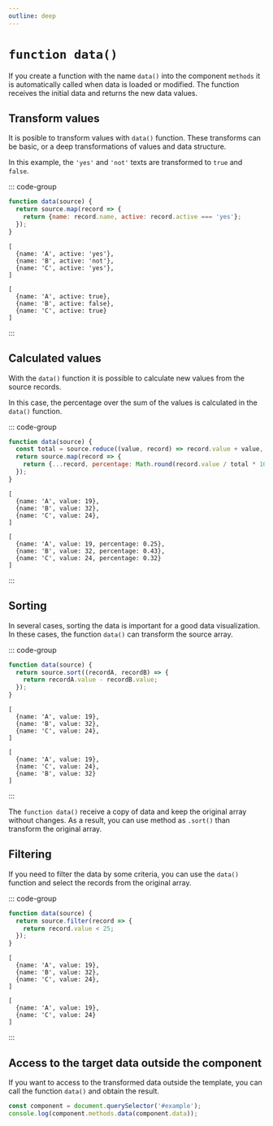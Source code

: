 ```yaml
---
outline: deep
---
```


# `function data()`

If you create a function with the name `data()` into the component `methods` it is automatically
called when data is loaded or modified. The function receives the initial data and returns the new
data values.

## Transform values

It is posible to transform values with `data()` function. These transforms can be basic, or a
deep transformations of values and data structure.

In this example, the `'yes'` and `'not'` texts are transformed to `true` and `false`.

::: code-group
````js [transform]
function data(source) {
  return source.map(record => {
    return {name: record.name, active: record.active === 'yes'};
  });
}
````
```json5 [source]
[
  {name: 'A', active: 'yes'},
  {name: 'B', active: 'not'},
  {name: 'C', active: 'yes'},
]
```
```json5 [target]
[
  {name: 'A', active: true},
  {name: 'B', active: false},
  {name: 'C', active: true}
]
```
:::

## Calculated values

With the `data()` function it is possible to calculate new values from the source records.

In this case, the percentage over the sum of the values is calculated in the `data()` function.


::: code-group
````js [transform]
function data(source) {
  const total = source.reduce((value, record) => record.value + value, 0); 
  return source.map(record => {
    return {...record, percentage: Math.round(record.value / total * 100) / 100};
  });
}
````
```json5 [source]
[
  {name: 'A', value: 19},
  {name: 'B', value: 32},
  {name: 'C', value: 24},
]
```
```json5 [target]
[
  {name: 'A', value: 19, percentage: 0.25},
  {name: 'B', value: 32, percentage: 0.43},
  {name: 'C', value: 24, percentage: 0.32}
]
```
:::


## Sorting

In several cases, sorting the data is important for a good data visualization. In these cases, the
function `data()` can transform the source array.

::: code-group
````js [transform]
function data(source) {
  return source.sort((recordA, recordB) => {
    return recordA.value - recordB.value;
  });
}
````
```json5 [source]
[
  {name: 'A', value: 19},
  {name: 'B', value: 32},
  {name: 'C', value: 24},
]
```
```json5 [target]
[
  {name: 'A', value: 19},
  {name: 'C', value: 24},
  {name: 'B', value: 32}
]
```
:::

The `function data()` receive a copy of data and keep the original array without changes. As a 
result, you can use method as `.sort()` than transform the original array.

## Filtering

If you need to filter the data by some criteria, you can use the `data()` function and select the
records from the original array.

::: code-group
````js [transform]
function data(source) {
  return source.filter(record => {
    return record.value < 25;
  });
}
````
```json5 [source]
[
  {name: 'A', value: 19},
  {name: 'B', value: 32},
  {name: 'C', value: 24},
]
```
```json5 [target]
[
  {name: 'A', value: 19},
  {name: 'C', value: 24}
]
```
:::

## Access to the target data outside the component

If you want to access to the transformed data outside the template, you can call the 
function `data()` and obtain the result.

```js
const component = document.querySelector('#example');
console.log(component.methods.data(component.data));
```
